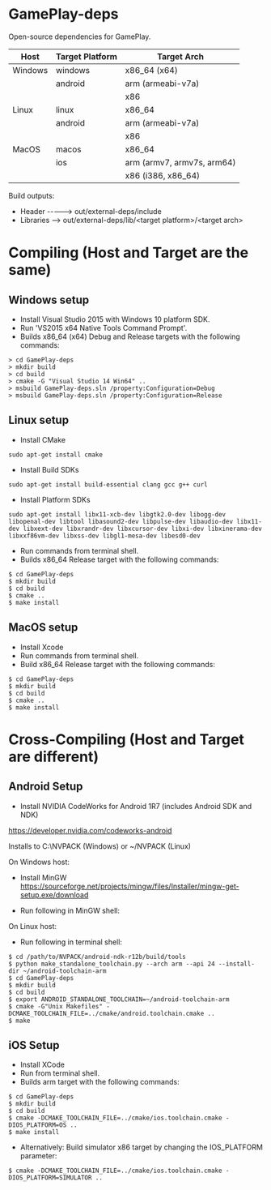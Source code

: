 GamePlay-deps
=============

Open-source dependencies for GamePlay.

| Host     | Target Platform             | Target Arch                            
|----------|-----------------------------|----------------------------------------
| Windows  | windows                     | x86_64 (x64)
|          | android                     | arm (armeabi-v7a)
|          |                             | x86
| Linux    | linux                       | x86_64
|          | android                     | arm (armeabi-v7a)
|          |                             | x86
| MacOS    | macos                       | x86_64                                 
|          | ios                         | arm (armv7, armv7s, arm64) 
|          |                             | x86 (i386, x86_64)

Build outputs:

* Header ----->     out/external-deps/include
* Libraries -->     out/external-deps/lib/\<target platform\>/\<target arch\>

# Compiling (Host and Target are the same)

## Windows setup
* Install Visual Studio 2015 with Windows 10 platform SDK.
* Run 'VS2015 x64 Native Tools Command Prompt'.
* Builds x86_64 (x64) Debug and Release targets with the following commands:

```
> cd GamePlay-deps
> mkdir build
> cd build
> cmake -G "Visual Studio 14 Win64" ..
> msbuild GamePlay-deps.sln /property:Configuration=Debug
> msbuild GamePlay-deps.sln /property:Configuration=Release
```

## Linux setup
* Install CMake
```
sudo apt-get install cmake
```
* Install Build SDKs
```
sudo apt-get install build-essential clang gcc g++ curl
```
* Install Platform SDKs
```
sudo apt-get install libx11-xcb-dev libgtk2.0-dev libogg-dev libopenal-dev libtool libasound2-dev libpulse-dev libaudio-dev libx11-dev libxext-dev libxrandr-dev libxcursor-dev libxi-dev libxinerama-dev libxxf86vm-dev libxss-dev libgl1-mesa-dev libesd0-dev
```
* Run commands from terminal shell.
* Builds x86_64 Release target with the following commands:

```
$ cd GamePlay-deps
$ mkdir build
$ cd build
$ cmake ..
$ make install
```

## MacOS setup

* Install Xcode
* Run commands from terminal shell.
* Build x86_64 Release target with the following commands:

```
$ cd GamePlay-deps
$ mkdir build
$ cd build
$ cmake ..
$ make install
```

# Cross-Compiling (Host and Target are different)

## Android Setup

* Install NVIDIA CodeWorks for Android 1R7 (includes Android SDK and NDK)

https://developer.nvidia.com/codeworks-android

Installs to C:\NVPACK (Windows) or ~/NVPACK (Linux)

On Windows host:
* Install MinGW
https://sourceforge.net/projects/mingw/files/Installer/mingw-get-setup.exe/download

* Run following in MinGW shell:

On Linux host:
* Run following in terminal shell:

```
$ cd /path/to/NVPACK/android-ndk-r12b/build/tools
$ python make_standalone_toolchain.py --arch arm --api 24 --install-dir ~/android-toolchain-arm
$ cd GamePlay-deps
$ mkdir build
$ cd build
$ export ANDROID_STANDALONE_TOOLCHAIN=~/android-toolchain-arm
$ cmake -G"Unix Makefiles" -DCMAKE_TOOLCHAIN_FILE=../cmake/android.toolchain.cmake ..
$ make
```


## iOS Setup

* Install XCode
* Run from terminal shell.
* Builds arm target with the following commands:

```
$ cd GamePlay-deps
$ mkdir build
$ cd build
$ cmake -DCMAKE_TOOLCHAIN_FILE=../cmake/ios.toolchain.cmake -DIOS_PLATFORM=OS ..
$ make install
```

* Alternatively: Build simulator x86 target by changing the IOS_PLATFORM parameter:

` $ cmake -DCMAKE_TOOLCHAIN_FILE=../cmake/ios.toolchain.cmake -DIOS_PLATFORM=SIMULATOR .. `
